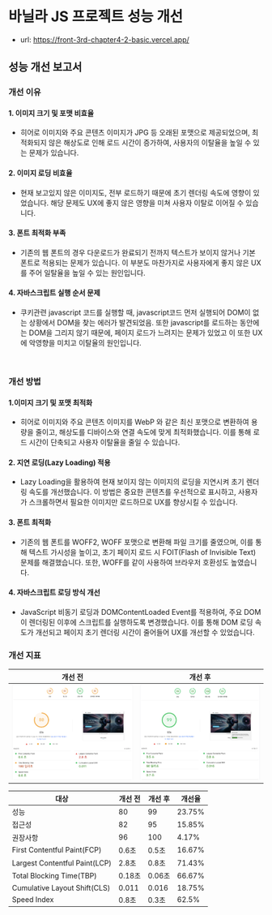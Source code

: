 # 바닐라 JS 프로젝트 성능 개선

- url: https://front-3rd-chapter4-2-basic.vercel.app/

## 성능 개선 보고서

### 개선 이유

#### 1. 이미지 크기 및 포맷 비효율

- 히어로 이미지와 주요 콘텐츠 이미지가 JPG 등 오래된 포맷으로 제공되었으며, 최적화되지 않은 해상도로 인해 로드 시간이 증가하여, 사용자의 이탈율을 높일 수 있는 문제가 있습니다.

#### 2. 이미지 로딩 비효율

- 현재 보고있지 않은 이미지도, 전부 로드하기 때문에 초기 렌더링 속도에 영향이 있었습니다. 해당 문제도 UX에 좋지 않은 영향을 미쳐 사용자 이탈로 이어질 수 있습니다.

#### 3. 폰트 최적화 부족

- 기존의 웹 폰트의 경우 다운로드가 완료되기 전까지 텍스트가 보이지 않거나 기본 폰트로 적용되는 문제가 있습니다. 이 부분도 마찬가지로 사용자에게 좋지 않은 UX를 주어 일탈율을 높일 수 있는 원인입니다.

#### 4. 자바스크립트 실행 순서 문제

- 쿠키관련 javascript 코드를 실행할 때, javascript코드 먼저 실행되어 DOM이 없는 상황에서 DOM을 찾는 에러가 발견되었음. 또한 javascript를 로드하는 동안에는 DOM을 그리지 않기 때문에, 페이지 로드가 느려지는 문제가 있었고 이 또한 UX에 악영향을 미치고 이탈율의 원인입니다.

</br>

### 개선 방법

#### 1.이미지 크기 및 포맷 최적화

- 히어로 이미지와 주요 콘텐츠 이미지를 WebP 와 같은 최신 포맷으로 변환하여 용량을 줄이고, 해상도를 디바이스와 연결 속도에 맞게 최적화했습니다.
  이를 통해 로드 시간이 단축되고 사용자 이탈율을 줄일 수 있습니다.

#### 2. 지연 로딩(Lazy Loading) 적용

- Lazy Loading을 활용하여 현재 보이지 않는 이미지의 로딩을 지연시켜 초기 렌더링 속도를 개선했습니다.
  이 방법은 중요한 콘텐츠를 우선적으로 표시하고, 사용자가 스크롤하면서 필요한 이미지만 로드하므로 UX를 향상시킬 수 있습니다.

#### 3. 폰트 최적화

- 기존의 웹 폰트를 WOFF2, WOFF 포맷으로 변환해 파일 크기를 줄였으며, 이를 통해 텍스트 가시성을 높이고, 초기 페이지 로드 시 FOIT(Flash of Invisible Text) 문제를 해결했습니다. 또한, WOFF를 같이 사용하여 브라우저 호환성도 높였습니다.

#### 4. 자바스크립트 로딩 방식 개선

- JavaScript 비동기 로딩과 DOMContentLoaded Event를 적용하여, 주요 DOM이 렌더링된 이후에 스크립트를 실행하도록 변경했습니다.
  이를 통해 DOM 로딩 속도가 개선되고 페이지 초기 렌더링 시간이 줄어들어 UX를 개선할 수 있었습니다.

### 개선 지표

| 개선 전                          | 개선 후                          |
| -------------------------------- | -------------------------------- |
| <img src="./public/개선 전.png"> | <img src="./public/개선 후.png"> |

| 대상                          | 개선 전 | 개선 후 | 개선율 |
| ----------------------------- | ------- | ------- | ------ |
| 성능                          | 80      | 99      | 23.75% |
| 접근성                        | 82      | 95      | 15.85% |
| 권장사항                      | 96      | 100     | 4.17%  |
| First Contentful Paint(FCP)   | 0.6초   | 0.5초   | 16.67% |
| Largest Contentful Paint(LCP) | 2.8초   | 0.8초   | 71.43% |
| Total Blocking Time(TBP)      | 0.18초  | 0.06초  | 66.67% |
| Cumulative Layout Shift(CLS)  | 0.011   | 0.016   | 18.75% |
| Speed Index                   | 0.8초   | 0.3초   | 62.5%  |
